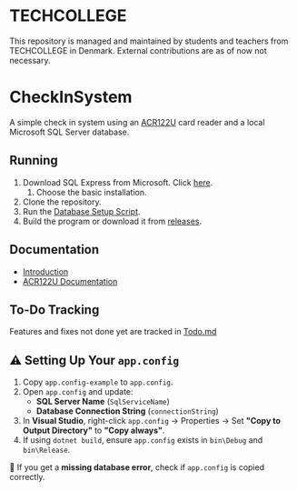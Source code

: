 # TECHCOLLEGE
This repository is managed and maintained by students and teachers from TECHCOLLEGE in Denmark. External contributions are as of now not necessary.

# CheckInSystem
A simple check in system using an [ACR122U][card-reader-docs] card reader and a
local Microsoft SQL Server database.

## Running

1. Download SQL Express from Microsoft. Click [here](https://go.microsoft.com/fwlink/p/?linkid=2216019).
    1. Choose the basic installation.
2. Clone the repository.
3. Run the [Database Setup Script](Database_SQL/SetUpDB.bat).
4. Build the program or download it from [releases](https://github.com/TECHCOLLEGE-SKO-DATA/Checkin/releases).

## Documentation

- [Introduction](docs/Intro.md)
- [ACR122U Documentation][card-reader-docs]

## To-Do Tracking 

Features and fixes not done yet are tracked in [Todo.md](docs/Todo.md)

[card-reader-docs]: https://www.acs.com.hk/download-manual/419/API-ACR122U-2.04.pdf

## ⚠ Setting Up Your `app.config`
1. Copy `app.config-example` to `app.config`.
2. Open `app.config` and update:
   - **SQL Server Name** (`SqlServiceName`)
   - **Database Connection String** (`connectionString`)
3. In **Visual Studio**, right-click `app.config` → Properties → Set **"Copy to Output Directory"** to **"Copy always"**.
4. If using `dotnet build`, ensure `app.config` exists in `bin\Debug` and `bin\Release`.

🚀 If you get a **missing database error**, check if `app.config` is copied correctly.
